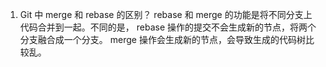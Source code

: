 1. Git 中 merge 和 rebase 的区别？
rebase 和  merge 的功能是将不同分支上代码合并到一起。不同的是， rebase 操作的提交不会生成新的节点，将两个分支融合成一个分支。
merge 操作会生成新的节点，会导致生成的代码树比较乱。
